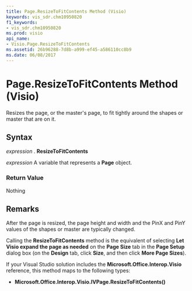 ```yaml
---
title: Page.ResizeToFitContents Method (Visio)
keywords: vis_sdr.chm10950820
f1_keywords:
- vis_sdr.chm10950820
ms.prod: visio
api_name:
- Visio.Page.ResizeToFitContents
ms.assetid: 26b96288-7d8b-a999-ef45-a586110cc8b9
ms.date: 06/08/2017
---
```



# Page.ResizeToFitContents Method (Visio)

Resizes the page, or the master's page, to fit tightly around the shapes or master that are on it.


## Syntax

 _expression_ . **ResizeToFitContents**

 _expression_ A variable that represents a **Page** object.


### Return Value

Nothing


## Remarks

After the page is resized, the page height and width and the PinX and PinY values of the shapes or master are typically changed.

Calling the **ResizeToFitContents** method is the equivalent of selecting **Let Visio expand the page as needed** on the **Page Size** tab in the **Page Setup** dialog box (on the **Design** tab, click **Size**, and then click **More Page Sizes**).

If your Visual Studio solution includes the **Microsoft.Office.Interop.Visio** reference, this method maps to the following types:


- **Microsoft.Office.Interop.Visio.IVPage.ResizeToFitContents()**
    

